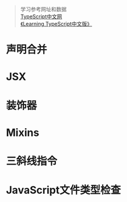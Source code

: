 > 学习参考网址和数据  
> [TypeScript中文网](https://www.tslang.cn/docs/handbook/interfaces.html)  
> [《Learning TypeScript中文版》]()



# 声明合并

# JSX

# 装饰器

# Mixins

# 三斜线指令

# JavaScript文件类型检查





